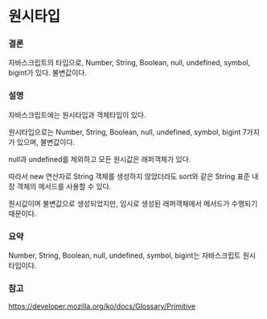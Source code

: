 # 원시타입

### 결론

자바스크립트의 타입으로, Number, String, Boolean, null, undefined, symbol, bigint가 있다. 불변값이다. 



### 설명

자바스크립트에는 원시타입과 객체타입이 있다.

원시타입으로는 Number, String, Boolean, null, undefined, symbol, bigint 7가지가 있으며, 불변값이다.

null과 undefined를 제외하고 모든 원시값은 래퍼객체가 있다.

따라서 new 연산자로 String 객체를 생성하지 않았더라도 sort와 같은 String 표준 내장 객체의 메서드를 사용할 수 있다. 

원시값이며 불변값으로 생성되었지만, 임시로 생성된 래퍼객체에서 메서드가 수행되기 때문이다. 



### 요약

Number, String, Boolean, null, undefined, symbol, bigint는 자바스크립트 원시타입이다. 



### 참고

https://developer.mozilla.org/ko/docs/Glossary/Primitive